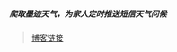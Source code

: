 ##### 爬取墨迹天气，为家人定时推送短信天气问候
> [博客链接](https://blog.csdn.net/weixin_43982238/article/details/103727848)
